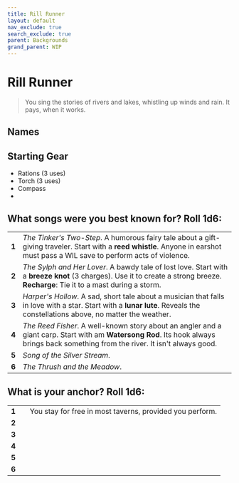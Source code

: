 ```yaml
---
title: Rill Runner
layout: default
nav_exclude: true
search_exclude: true
parent: Backgrounds
grand_parent: WIP
---
```



# Rill Runner

> You sing the stories of rivers and lakes, whistling up winds and rain. It pays, when it works.

## Names


## Starting Gear

- Rations (3 uses)
- Torch (3 uses)
- Compass
- 

## What songs were you best known for? Roll 1d6:

|       |     |
| ----- | --- |
| **1** | _The Tinker's Two-Step_. A humorous fairy tale about a gift-giving traveler. Start with a **reed whistle**. Anyone in earshot must pass a WIL save to perform acts of violence.  |
| **2** | _The Sylph and Her Lover_. A bawdy tale of lost love. Start with a **breeze knot** (3 charges). Use it to create a strong breeze. **Recharge**: Tie it to a mast during a storm.    |
| **3** | _Harper's Hollow_. A sad, short tale about a musician that falls in love with a star. Start with a **lunar lute**. Reveals the constellations above, no matter the weather.    |
| **4** | _The Reed Fisher_. A well-known story about an angler and a giant carp. Start with am **Watersong Rod**. Its hook always brings back something from the river. It isn't always good.   |
| **5** | _Song of the Silver Stream_.    |
| **6** | _The Thrush and the Meadow_.    |

## What is your anchor? Roll 1d6:

|       |     |     |
| ----- | --- | --- |
| **1** |     | You stay for free in most taverns, provided you perform.    |
| **2** |     |     |
| **3** |     |     |
| **4** |     |     |
| **5** |     |     |
| **6** |     |     |

